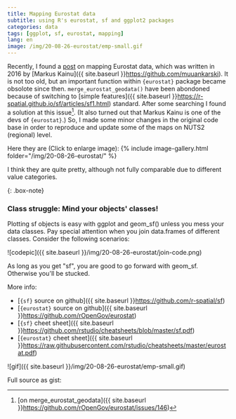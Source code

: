 ```yaml
---
title: Mapping Eurostat data 
subtitle: using R's eurostat, sf and ggplot2 packages
categories: data
tags: [ggplot, sf, eurostat, mapping]
lang: en
image: /img/20-08-26-eurostat/emp-small.gif
---
```


Recently, I found a [post](https://rpubs.com/muuankarski/210495) on mapping Eurostat data, which was written in 2016 by [Markus Kainu]({{ site.baseurl }}https://github.com/muuankarski). It is not too old, but an important function within `{eurostat}` package became obsolote since then. `merge_eurostat_geodata()` have been abondoned because of switching to [simple features]({{ site.baseurl }}https://r-spatial.github.io/sf/articles/sf1.html) standard. After some searching I found a solution at this issue[^issue]. (It also turned out that Markus Kainu is one of the devs of `{eurostat}`.) So, I made some minor changes in the original code base in order to reproduce and update some of the maps on NUTS2 (regional) level. 

Here they are (Click to enlarge image):
{% include image-gallery.html folder="/img/20-08-26-eurostat/" %}

I think they are quite pretty, although not fully comparable due to different value categories.

{: .box-note}
### Class struggle: Mind your objects' classes!

Plotting sf objects is easy with ggplot and geom_sf() unless you mess your data classes.
Pay special attention when you join data.frames of different classes. Consider the following scenarios: 

![codepic]({{ site.baseurl }}/img/20-08-26-eurostat/join-code.png)

As long as you get "sf", you are good to go forward with geom_sf. Otherwise you'll be stucked.


More info:

 - [`{sf}` source on github]({{ site.baseurl }}https://github.com/r-spatial/sf)
 - [`{eurostat}` source on github]({{ site.baseurl }}https://github.com/rOpenGov/eurostat)
 - [`{sf}` cheet sheet]({{ site.baseurl }}https://github.com/rstudio/cheatsheets/blob/master/sf.pdf)
 - [`{eurostat}` cheet sheet]({{ site.baseurl }}https://raw.githubusercontent.com/rstudio/cheatsheets/master/eurostat.pdf)
 
 [^issue]: [on merge_eurostat_geodata]({{ site.baseurl }}https://github.com/rOpenGov/eurostat/issues/146)

![gif]({{ site.baseurl }}/img/20-08-26-eurostat/emp-small.gif)

Full source as gist:

<script src="https://gist.github.com/ZGFabian/2171e506ac444aeb7ed3edb80fe97574.js"></script>

